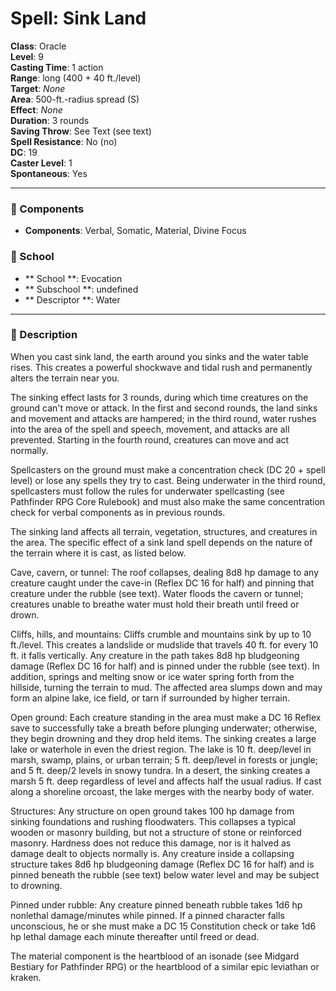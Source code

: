 
# Spell: Sink Land
**Class**: Oracle  
**Level**: 9  
**Casting Time**: 1 action  
**Range**: long (400 + 40 ft./level)  
**Target**: _None_  
**Area**: 500-ft.-radius spread (S)  
**Effect**: _None_  
**Duration**: 3 rounds  
**Saving Throw**: See Text (see text)  
**Spell Resistance**: No (no)  
**DC**: 19  
**Caster Level**: 1  
**Spontaneous**: Yes

---

### 🔮 Components
- **Components**: Verbal, Somatic, Material, Divine Focus

### 🏫 School
- ** School **: Evocation
- ** Subschool **: undefined
- ** Descriptor **: Water
---

### 📜 Description
When you cast sink land, the earth around you sinks and the water table rises. This creates a powerful shockwave and tidal rush and permanently alters the terrain near you.

The sinking effect lasts for 3 rounds, during which time creatures on the ground can't move or attack. In the first and second rounds, the land sinks and movement and attacks are hampered; in the third round, water rushes into the area of the spell and speech, movement, and attacks are all prevented. Starting in the fourth round, creatures can move and act normally.

Spellcasters on the ground must make a concentration check (DC 20 + spell level) or lose any spells they try to cast. Being underwater in the third round, spellcasters must follow the rules for underwater spellcasting (see Pathfinder RPG Core Rulebook) and must also make the same concentration check for verbal components as in previous rounds.

The sinking land affects all terrain, vegetation, structures, and creatures in the area. The specific effect of a sink land spell depends on the nature of the terrain where it is cast, as listed below.

Cave, cavern, or tunnel: The roof collapses, dealing 8d8 hp damage to any creature caught under the cave-in (Reflex DC 16 for half) and pinning that creature under the rubble (see text). Water floods the cavern or tunnel; creatures unable to breathe water must hold their breath until freed or drown.

Cliffs, hills, and mountains: Cliffs crumble and mountains sink by up to 10 ft./level. This creates a landslide or mudslide that travels 40 ft. for every 10 ft. it falls vertically. Any creature in the path takes 8d8 hp bludgeoning damage (Reflex DC 16 for half) and is pinned under the rubble (see text). In addition, springs and melting snow or ice water spring forth from the hillside, turning the terrain to mud. The affected area slumps down and may form an alpine lake, ice field, or tarn if surrounded by higher terrain.

Open ground: Each creature standing in the area must make a DC 16 Reflex save to successfully take a breath before plunging underwater; otherwise, they begin drowning and they drop held items. The sinking creates a large lake or waterhole in even the driest region. The lake is 10 ft. deep/level in marsh, swamp, plains, or urban terrain; 5 ft. deep/level in forests or jungle; and 5 ft. deep/2 levels in snowy tundra. In a desert, the sinking creates a marsh 5 ft. deep regardless of level and affects half the usual radius. If cast along a shoreline orcoast, the lake merges with the nearby body of water.

Structures: Any structure on open ground takes 100 hp damage from sinking foundations and rushing floodwaters. This collapses a typical wooden or masonry building, but not a structure of stone or reinforced masonry. Hardness does not reduce this damage, nor is it halved as damage dealt to objects normally is. Any creature inside a collapsing structure takes 8d6 hp bludgeoning damage (Reflex DC 16 for half) and is pinned beneath the rubble (see text) below water level and may be subject to drowning.

Pinned under rubble: Any creature pinned beneath rubble takes 1d6 hp nonlethal damage/minutes while pinned. If a pinned character falls unconscious, he or she must make a DC 15 Constitution check or take 1d6 hp lethal damage each minute thereafter until freed or dead.

The material component is the heartblood of an isonade (see Midgard Bestiary for Pathfinder RPG) or the heartblood of a similar epic leviathan or kraken.
